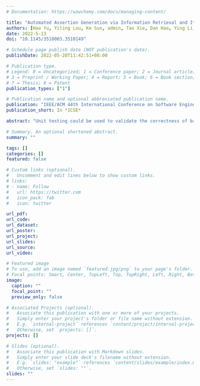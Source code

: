 ```yaml
---
# Documentation: https://wowchemy.com/docs/managing-content/

title: "Automated Assertion Generation via Information Retrieval and Its Integration with Deep Learning"
authors: [Hao Yu, Yiling Lou, Ke Sun, admin, Tao Xie, Dan Hao, Ying Li, Ge Li, Qianxiang Wang]
date: 2022-5-13
doi: "10.1145/3510003.3510149"

# Schedule page publish date (NOT publication's date).
publishDate: 2022-05-28T11:42:51+08:00

# Publication type.
# Legend: 0 = Uncategorized; 1 = Conference paper; 2 = Journal article;
# 3 = Preprint / Working Paper; 4 = Report; 5 = Book; 6 = Book section;
# 7 = Thesis; 8 = Patent
publication_types: ["1"]

# Publication name and optional abbreviated publication name.
publication: "IEEE/ACM 44th International Conference on Software Engineering"
publication_short: In *ICSE*

abstract: "Unit testing could be used to validate the correctness of basic units of the software system under test. To reduce manual efforts in conducting unit testing, the research community has contributed with tools that automatically generate unit test cases, including test inputs and test oracles (e.g., assertions). Recently, ATLAS, a deep learning (DL) based approach, was proposed to generate assertions for a unit test based on other already written unit tests. Despite promising, the effectiveness of ATLAS is still limited. To improve the effectiveness, in this work, we make the first attempt to leverage Information Retrieval (IR) in assertion generation and propose an IR-based approach, including the technique of IR-based assertion retrieval and the technique of retrieved-assertion adaptation. In addition, we propose an integration approach to combine our IRbased approach with a DL-based approach (e.g., ATLAS) to further improve the effectiveness. Our experimental results show that our IR-based approach outperforms the state-of-the-art DL-based approach, and integrating our IR-based approach with the DL-based approach can further achieve higher accuracy. Our results convey an important message that information retrieval could be competitive and worthwhile to pursue for software engineering tasks such as assertion generation, and should be seriously considered by the research community given that in recent years deep learning solutions have been over-popularly adopted by the research community for software engineering tasks."

# Summary. An optional shortened abstract.
summary: ""

tags: []
categories: []
featured: false

# Custom links (optional).
#   Uncomment and edit lines below to show custom links.
# links:
# - name: Follow
#   url: https://twitter.com
#   icon_pack: fab
#   icon: twitter

url_pdf:
url_code:
url_dataset:
url_poster:
url_project:
url_slides:
url_source:
url_video:

# Featured image
# To use, add an image named `featured.jpg/png` to your page's folder. 
# Focal points: Smart, Center, TopLeft, Top, TopRight, Left, Right, BottomLeft, Bottom, BottomRight.
image:
  caption: ""
  focal_point: ""
  preview_only: false

# Associated Projects (optional).
#   Associate this publication with one or more of your projects.
#   Simply enter your project's folder or file name without extension.
#   E.g. `internal-project` references `content/project/internal-project/index.md`.
#   Otherwise, set `projects: []`.
projects: []

# Slides (optional).
#   Associate this publication with Markdown slides.
#   Simply enter your slide deck's filename without extension.
#   E.g. `slides: "example"` references `content/slides/example/index.md`.
#   Otherwise, set `slides: ""`.
slides: ""
---
```

